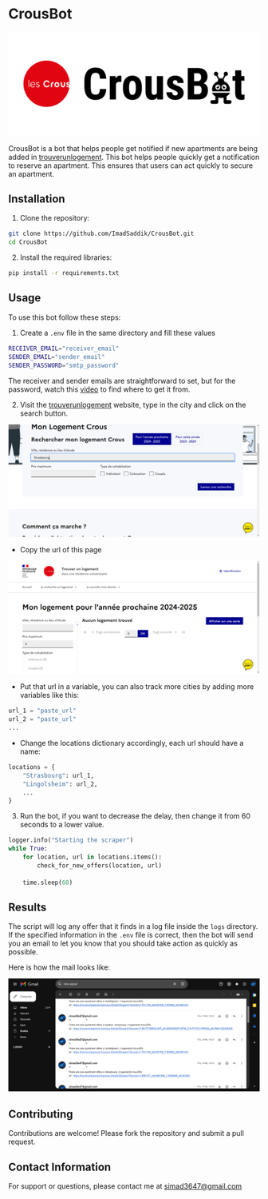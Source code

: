 # CrousBot

![crousbot_logo](./images/crous_bot_logo.svg)

CrousBot is a bot that helps people get notified if new apartments are being added in [trouverunlogement](https://trouverunlogement.lescrous.fr/). This bot helps people quickly get a notification to reserve an apartment. This ensures that users can act quickly to secure an apartment.

## Installation

1. Clone the repository:
```bash
git clone https://github.com/ImadSaddik/CrousBot.git
cd CrousBot
```

2. Install the required libraries:
```bash
pip install -r requirements.txt
```

## Usage

To use this bot follow these steps:
1. Create a `.env` file in the same directory and fill these values

```bash
RECEIVER_EMAIL="receiver_email"
SENDER_EMAIL="sender_email"
SENDER_PASSWORD="smtp_password"
```

The receiver and sender emails are straightforward to set, but for the password, watch this [video](https://www.youtube.com/watch?v=SalrBanIUmc) to find where to get it from.

2. Visit the [trouverunlogement](https://trouverunlogement.lescrous.fr/) website, type in the city and click on the search button.

![home_screen](images/screenshot_1.png)

- Copy the url of this page

![search_screen](images/screenshot_2.png)

- Put that url in a variable, you can also track more cities by adding more variables like this:
```python
url_1 = "paste_url"
url_2 = "paste_url"
...
```

- Change the locations dictionary accordingly, each url should have a name:

```python
locations = {
    "Strasbourg": url_1,
    "Lingolsheim": url_2,
    ...
}
```

3. Run the bot, if you want to decrease the delay, then change it from 60 seconds to a lower value.

```python
logger.info("Starting the scraper")
while True:
    for location, url in locations.items():
        check_for_new_offers(location, url)

    time.sleep(60)
```

## Results

The script will log any offer that it finds in a log file inside the `logs` directory. If the specified information in the `.env` file is correct, then the bot will send you an email to let you know that you should take action as quickly as possible.

Here is how the mail looks like:

![mail_example](images/screenshot_3.png)

## Contributing

Contributions are welcome! Please fork the repository and submit a pull request.

## Contact Information

For support or questions, please contact me at simad3647@gmail.com
